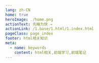```yaml
---
lang: zh-CN
home: true
heroImage: ./home.png
actionText: 先睹为快 →
actionLink: /1.base/1.html/1.index.html
pageClass: page_index
footer: html相关知识
meta:
  - name: keywords
    content: html相关,前端学习,前端笔记
---
```


<template>
    <div class="cont">
        <div id="large-header" class="large-header"></div>
        <div class="features">
        <div class="feature">
            <h2>基础知识</h2> 
            <p>掌握html基础、掌握html5新特性、掌握dom相关知识点</p>
        </div>
        <div class="feature">
            <h2>进阶知识</h2> 
            <p>掌握h5开发</p>
        </div>
        <div class="feature">
            <h2>综合案例</h2> 
            <p>掌握相关标签特性案例</p>
        </div>
        </div>
    </div>
</template>
